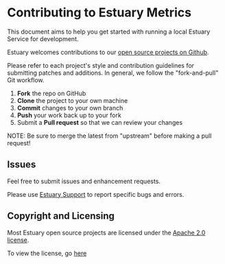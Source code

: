 # Contributing to Estuary Metrics 

This document aims to help you get started with running a local Estuary Service for development.

Estuary welcomes contributions to our [open source projects on Github](https://github.com/application-research).

Please refer to each project's style and contribution guidelines for submitting patches and additions. In general, we follow the "fork-and-pull" Git workflow.

 1. **Fork** the repo on GitHub
 2. **Clone** the project to your own machine
 3. **Commit** changes to your own branch
 4. **Push** your work back up to your fork
 5. Submit a **Pull request** so that we can review your changes

NOTE: Be sure to merge the latest from "upstream" before making a pull request!
## Issues

Feel free to submit issues and enhancement requests.

Please use [Estuary Support](https://docs.estuary.tech/feedback) to report specific bugs and errors.

## Copyright and Licensing

Most Estuary open source projects are licensed under the [Apache 2.0 license](http://www.apache.org/licenses/LICENSE-2.0).

To view the license, go [here](LICENSE.md)
